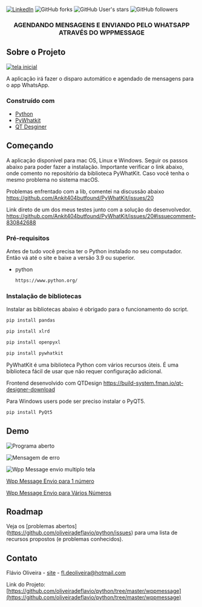 
[![LinkedIn][linkedin-shield]][linkedin-url]
![GitHub forks](https://img.shields.io/github/forks/oliveiradeflavio/python?style=for-the-badge)
![GitHub User's stars](https://img.shields.io/github/stars/oliveiradeflavio?style=for-the-badge)
![GitHub followers](https://img.shields.io/github/followers/oliveiradeflavio?style=for-the-badge)


<h3 align="center">AGENDANDO MENSAGENS E ENVIANDO PELO WHATSAPP ATRAVÉS DO WPPMESSAGE</h3>


<!-- ABOUT THE PROJECT -->
## Sobre o Projeto

[![tela inicial][product-screenshot]]()

A aplicação irá fazer o disparo automático e agendado de mensagens para o app WhatsApp. 

### Construído com

* [Python](https://www.python.org/)
* [PyWhatkit](https://github.com/Ankit404butfound/PyWhatKit)
* [QT Desginer](https://build-system.fman.io/qt-designer-download)



<!-- GETTING STARTED -->
## Começando

A aplicação disponivel para mac OS, Linux e Windows. Seguir os passos abaixo para poder fazer a instalação. Importante verificar o link abaixo, 
onde comento no repositório da biblioteca PyWhatKit. Caso você tenha o mesmo problema no sistema macOS.

Problemas enfrentado com a lib, comentei na discussão abaixo
https://github.com/Ankit404butfound/PyWhatKit/issues/20

Link direto de um dos meus testes junto com a solução do desenvolvedor. 
https://github.com/Ankit404butfound/PyWhatKit/issues/20#issuecomment-830842688

### Pré-requisitos

Antes de tudo você precisa ter o Python instalado no seu computador. Então vá até o site e baixe a versão 3.9 ou superior.
* python
  ```sh
  https://www.python.org/
  ```

### Instalação de bibliotecas

Instalar as bibliotecas abaixo é obrigado para o funcionamento do script.
```sh
pip install pandas
```
```sh
pip install xlrd
```
```sh
pip install openpyxl
```
```sh
pip install pywhatkit
```

PyWhatKit é uma biblioteca Python com vários recursos úteis. É uma biblioteca fácil de usar que não requer configuração adicional. 


Frontend desenvolvido com QTDesign
https://build-system.fman.io/qt-designer-download


Para Windows users pode ser preciso instalar o PyQT5.
```sh
pip install PyQt5
```

<!-- USAGE EXAMPLES -->
## Demo

![Programa aberto](https://github.com/oliveiradeflavio/python/blob/master/wppmessage/imagens/wppmessage.png)

![Mensagem de erro](https://github.com/oliveiradeflavio/python/blob/master/wppmessage/imagens/wppmessage-error.png)

![Wpp Message envio multiplo tela](https://github.com/oliveiradeflavio/python/blob/master/wppmessage/imagens/wppmessagemulti-screen.png)


[Wpp Message Envio para 1 número](https://www.linkedin.com/posts/fladoliveira_interface-usei-o-qtdesign-e-a-linguagem-python-ugcPost-6794717202772721664-qER6) 

[Wpp Message Envio para Vários Números](https://www.linkedin.com/posts/fladoliveira_python-programming-activity-6795549380347871232-fbPz)


<!-- ROADMAP -->
## Roadmap

Veja os [problemas abertos] (https://github.com/oliveiradeflavio/python/issues) para uma lista de recursos propostos (e problemas conhecidos).


<!-- CONTACT -->
## Contato

Flávio Oliveira - [site](http://www.flaviodeoliveira.com.br) - fl.deoliveira@hotmail.com

Link do Projeto: [https://github.com/oliveiradeflavio/python/tree/master/wppmessage](https://github.com/oliveiradeflavio/python/tree/master/wppmessage)



<!-- MARKDOWN LINKS & IMAGES -->
<!-- https://www.markdownguide.org/basic-syntax/#reference-style-links -->
[linkedin-shield]: https://img.shields.io/badge/-LinkedIn-black.svg?style=for-the-badge&logo=linkedin&colorB=555
[linkedin-url]: https://www.linkedin.com/in/fladoliveira/
[product-screenshot]: https://github.com/oliveiradeflavio/python/blob/master/wppmessage/imagens/wppmessage.png?raw=true
